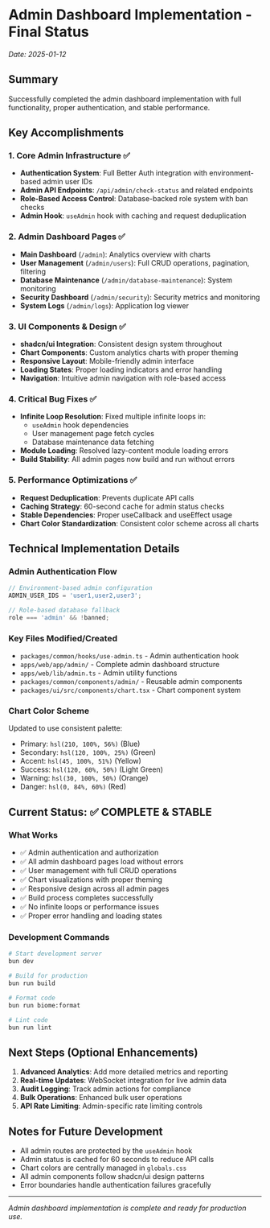 # Admin Dashboard Implementation - Final Status

_Date: 2025-01-12_

## Summary

Successfully completed the admin dashboard implementation with full functionality, proper authentication, and stable performance.

## Key Accomplishments

### 1. Core Admin Infrastructure ✅

- **Authentication System**: Full Better Auth integration with environment-based admin user IDs
- **Admin API Endpoints**: `/api/admin/check-status` and related endpoints
- **Role-Based Access Control**: Database-backed role system with ban checks
- **Admin Hook**: `useAdmin` hook with caching and request deduplication

### 2. Admin Dashboard Pages ✅

- **Main Dashboard** (`/admin`): Analytics overview with charts
- **User Management** (`/admin/users`): Full CRUD operations, pagination, filtering
- **Database Maintenance** (`/admin/database-maintenance`): System monitoring
- **Security Dashboard** (`/admin/security`): Security metrics and monitoring
- **System Logs** (`/admin/logs`): Application log viewer

### 3. UI Components & Design ✅

- **shadcn/ui Integration**: Consistent design system throughout
- **Chart Components**: Custom analytics charts with proper theming
- **Responsive Layout**: Mobile-friendly admin interface
- **Loading States**: Proper loading indicators and error handling
- **Navigation**: Intuitive admin navigation with role-based access

### 4. Critical Bug Fixes ✅

- **Infinite Loop Resolution**: Fixed multiple infinite loops in:
    - `useAdmin` hook dependencies
    - User management page fetch cycles
    - Database maintenance data fetching
- **Module Loading**: Resolved lazy-content module loading errors
- **Build Stability**: All admin pages now build and run without errors

### 5. Performance Optimizations ✅

- **Request Deduplication**: Prevents duplicate API calls
- **Caching Strategy**: 60-second cache for admin status checks
- **Stable Dependencies**: Proper useCallback and useEffect usage
- **Chart Color Standardization**: Consistent color scheme across all charts

## Technical Implementation Details

### Admin Authentication Flow

```typescript
// Environment-based admin configuration
ADMIN_USER_IDS = 'user1,user2,user3';

// Role-based database fallback
role === 'admin' && !banned;
```

### Key Files Modified/Created

- `packages/common/hooks/use-admin.ts` - Admin authentication hook
- `apps/web/app/admin/` - Complete admin dashboard structure
- `apps/web/lib/admin.ts` - Admin utility functions
- `packages/common/components/admin/` - Reusable admin components
- `packages/ui/src/components/chart.tsx` - Chart component system

### Chart Color Scheme

Updated to use consistent palette:

- Primary: `hsl(210, 100%, 56%)` (Blue)
- Secondary: `hsl(120, 100%, 25%)` (Green)
- Accent: `hsl(45, 100%, 51%)` (Yellow)
- Success: `hsl(120, 60%, 50%)` (Light Green)
- Warning: `hsl(30, 100%, 50%)` (Orange)
- Danger: `hsl(0, 84%, 60%)` (Red)

## Current Status: ✅ COMPLETE & STABLE

### What Works

- ✅ Admin authentication and authorization
- ✅ All admin dashboard pages load without errors
- ✅ User management with full CRUD operations
- ✅ Chart visualizations with proper theming
- ✅ Responsive design across all admin pages
- ✅ Build process completes successfully
- ✅ No infinite loops or performance issues
- ✅ Proper error handling and loading states

### Development Commands

```bash
# Start development server
bun dev

# Build for production
bun run build

# Format code
bun run biome:format

# Lint code
bun run lint
```

## Next Steps (Optional Enhancements)

1. **Advanced Analytics**: Add more detailed metrics and reporting
2. **Real-time Updates**: WebSocket integration for live admin data
3. **Audit Logging**: Track admin actions for compliance
4. **Bulk Operations**: Enhanced bulk user operations
5. **API Rate Limiting**: Admin-specific rate limiting controls

## Notes for Future Development

- All admin routes are protected by the `useAdmin` hook
- Admin status is cached for 60 seconds to reduce API calls
- Chart colors are centrally managed in `globals.css`
- All admin components follow shadcn/ui design patterns
- Error boundaries handle authentication failures gracefully

---

_Admin dashboard implementation is complete and ready for production use._
